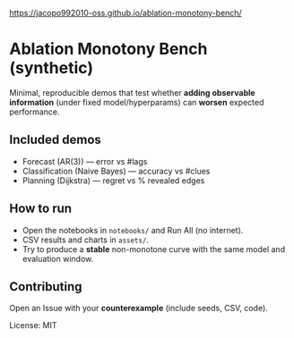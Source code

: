https://jacopo992010-oss.github.io/ablation-monotony-bench/
# Ablation Monotony Bench (synthetic)

Minimal, reproducible demos that test whether **adding observable information** (under fixed model/hyperparams) can **worsen** expected performance.

## Included demos
- Forecast (AR(3)) — error vs #lags
- Classification (Naive Bayes) — accuracy vs #clues
- Planning (Dijkstra) — regret vs % revealed edges

## How to run
- Open the notebooks in `notebooks/` and Run All (no internet).
- CSV results and charts in `assets/`.
- Try to produce a **stable** non-monotone curve with the same model and evaluation window.

## Contributing
Open an Issue with your **counterexample** (include seeds, CSV, code).

License: MIT
